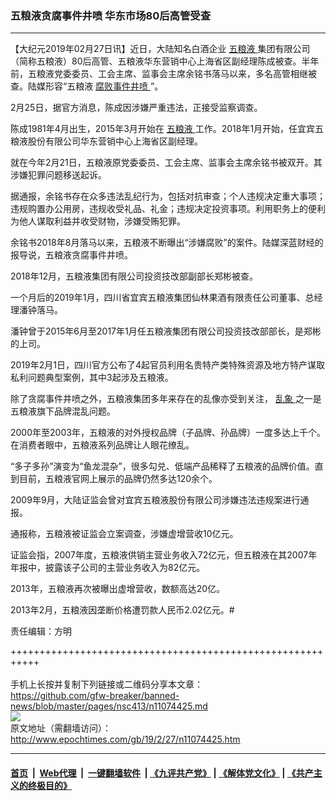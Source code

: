 ### 五粮液贪腐事件井喷 华东市场80后高管受查
------------------------

<p>
 【大纪元2019年02月27日讯】近日，大陆知名白酒企业
 <a href="http://www.epochtimes.com/gb/tag/%E4%BA%94%E7%B2%AE%E6%B6%B2.html">
  五粮液
 </a>
 集团有限公司（简称五粮液）80后高管、五粮液华东营销中心上海省区副经理陈成被查。半年前，五粮液党委委员、工会主席、监事会主席余铭书落马以来，多名高管相继被查。陆媒形容“五粮液
 <a href="http://www.epochtimes.com/gb/tag/%E8%85%90%E8%B4%A5%E4%BA%8B%E4%BB%B6%E4%BA%95%E5%96%B7.html">
  腐败事件井喷
 </a>
 ”。
</p>
<p>
 2月25日，据官方消息，陈成因涉嫌严重违法，正接受监察调查。
</p>
<p>
 陈成1981年4月出生，2015年3月开始在
 <a href="http://www.epochtimes.com/gb/tag/%E4%BA%94%E7%B2%AE%E6%B6%B2.html">
  五粮液
 </a>
 工作。2018年1月开始，任宜宾五粮液股份有限公司华东营销中心上海省区副经理。
</p>
<p>
 就在今年2月21日，五粮液原党委委员、工会主席、监事会主席余铭书被双开。其涉嫌犯罪问题移送起诉。
</p>
<p>
 据通报，余铭书存在众多违法乱纪行为，包括对抗审查；个人违规决定重大事项；违规购置办公用房，违规收受礼品、礼金；违规决定投资事项。利用职务上的便利为他人谋取利益并收受财物，涉嫌受贿犯罪。
</p>
<p>
 余铭书2018年8月落马以来，五粮液不断曝出“涉嫌腐败”的案件。陆媒深蓝财经的报导说，五粮液贪腐事件井喷。
</p>
<p>
 2018年12月，五粮液集团有限公司投资技改部副部长郑彬被查。
</p>
<p>
 一个月后的2019年1月，四川省宜宾五粮液集团仙林果酒有限责任公司董事、总经理潘钟落马。
</p>
<p>
 潘钟曾于2015年6月至2017年1月任五粮液集团有限公司投资技改部部长，是郑彬的上司。
</p>
<p>
 2019年2月1日，四川官方公布了4起官员利用名贵特产类特殊资源及地方特产谋取私利问题典型案例，其中3起涉及五粮液。
</p>
<p>
 除了贪腐事件井喷之外，五粮液集团多年来存在的乱像亦受到关注，
 <a href="http://www.epochtimes.com/gb/tag/%E4%B9%B1%E8%B1%A1.html">
  乱象
 </a>
 之一是五粮液旗下品牌混乱问题。
</p>
<p>
 2000年至2003年，五粮液的对外授权品牌（子品牌、孙品牌）一度多达上千个。在消费者眼中，五粮液系列品牌让人眼花缭乱。
</p>
<p>
 “多子多孙”演变为“鱼龙混杂”，很多勾兑、低端产品稀释了五粮液的品牌价值。直到目前，五粮液官网上展示的品牌仍然多达120余个。
</p>
<p>
 2009年9月，大陆证监会曾对宜宾五粮液股份有限公司涉嫌违法违规案进行通报。
</p>
<p>
 通报称，五粮液被证监会立案调查，涉嫌虚增营收10亿元。
</p>
<p>
 证监会指，2007年度，五粮液供销主营业务收入72亿元，但五粮液在其2007年年报中，披露该子公司的主营业务收入为82亿元。
</p>
<p>
 2013年，五粮液再次被曝出虚增营收，数额高达20亿。
</p>
<p>
 2013年2月，五粮液因垄断价格遭罚款人民币2.02亿元。#
</p>
<p>
 责任编辑：方明
</p>

+++++++++++++++++++++++++++++++++++++++++++++++++++++++++++<br/><br/>
手机上长按并复制下列链接或二维码分享本文章：<br/>
https://github.com/gfw-breaker/banned-news/blob/master/pages/nsc413/n11074425.md <br/>
<a href='https://github.com/gfw-breaker/banned-news/blob/master/pages/nsc413/n11074425.md'><img src='https://github.com/gfw-breaker/banned-news/blob/master/pages/nsc413/n11074425.md.png'/></a> <br/>
原文地址（需翻墙访问）：http://www.epochtimes.com/gb/19/2/27/n11074425.htm


------------------------
#### [首页](https://github.com/gfw-breaker/banned-news/blob/master/README.md) &nbsp;|&nbsp; [Web代理](https://github.com/labour-camp/helloworld) &nbsp;|&nbsp; [一键翻墙软件](https://github.com/gfw-breaker/nogfw/blob/master/README.md) &nbsp;| [《九评共产党》](https://github.com/gfw-breaker/9ping.md/blob/master/README.md#九评之一评共产党是什么) | [《解体党文化》](https://github.com/gfw-breaker/jtdwh.md/blob/master/README.md) | [《共产主义的终极目的》](https://github.com/gfw-breaker/gczydzjmd.md/blob/master/README.md)

